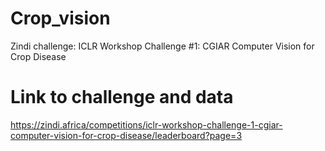# Crop_vision
Zindi challenge: ICLR Workshop Challenge #1: CGIAR Computer Vision for Crop Disease

# Link to challenge and data
https://zindi.africa/competitions/iclr-workshop-challenge-1-cgiar-computer-vision-for-crop-disease/leaderboard?page=3

